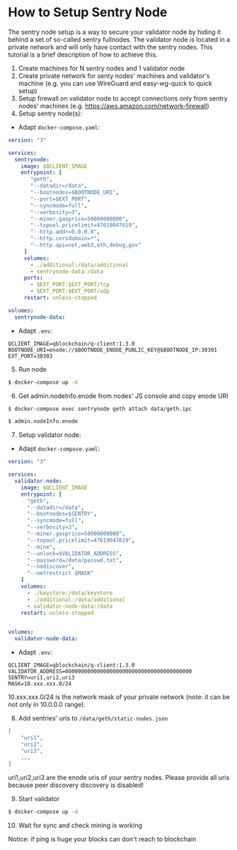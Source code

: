 # How to Setup Sentry Node


The sentry node setup is a way to secure your validator node by hiding it behind a set of so-called sentry fullnodes. The validator node is located in a private network and will only have contact with the sentry nodes. This tutorial is a brief description of how to achieve this.

1. Create machines for N sentry nodes and 1 validator node
2. Create private network for senty nodes' machines and validator's machine (e.g. you can use WireGuard and easy-wg-quick to quick setup)
3. Setup firewall on validator node to accept connections only from sentry nodes' machines (e.g. https://aws.amazon.com/network-firewall)
4. Setup sentry node(s):

  - Adapt `docker-compose.yaml`:

```yaml
version: "3"

services:
  sentrynode:
    image: $QCLIENT_IMAGE
    entrypoint: [
       "geth",
       "--datadir=/data",
       "--bootnodes=$BOOTNODE_URI",
       "--port=$EXT_PORT",
       "--syncmode=full",
       "--verbosity=3",
       "--miner.gasprice=50000000000",
       "--txpool.pricelimit=47619047619",  
       "--http.addr=0.0.0.0",
       "--http.corsdomain=*",  
       "--http.api=net,web3,eth,debug,gov"
     ]
     volumes:
       - ./additional:/data/additional
       - sentrynode-data:/data
     ports:
       - $EXT_PORT:$EXT_PORT/tcp
       - $EXT_PORT:$EXT_PORT/udp
     restart: unless-stopped

volumes:
  sentrynode-data:
```
  - Adapt `.env`:

```text
QCLIENT_IMAGE=qblockchain/q-client:1.3.0
BOOTNODE_URI=enode://$BOOTNODE_ENODE_PUBLIC_KEY@$BOOTNODE_IP:30301
EXT_PORT=30303
```

5. Run node
```bash
$ docker-compose up -d
```

6. Get admin.nodeInfo.enode from nodes' JS console and copy enode URI
```bash
$ docker-compose exec sentrynode geth attach data/geth.ipc

$ admin.nodeInfo.enode
```

7. Setup validator node:

  - Adapt `docker-compose.yaml`:

```yaml
version: "3"

services:
  validator-node:
    image: $QCLIENT_IMAGE
    entrypoint: [
      "geth",
      "--datadir=/data",
      "--bootnodes=$SENTRY",
      "--syncmode=full",
      "--verbosity=3",
      "--miner.gasprice=50000000000",
      "--txpool.pricelimit=47619047619",  
      "--mine",
      "--unlock=$VALIDATOR_ADDRESS",
      "--password=/data/passwd.txt",
      "--nodiscover",
      "--netrestrict $MASK"
    ]
    volumes:
      - ./keystore:/data/keystore
      - ./additional:/data/additional
      - validator-node-data:/data
    restart: unless-stopped

      
volumes:
  validator-node-data:
```

  - Adapt `.env`:

```text
QCLIENT_IMAGE=qblockchain/q-client:1.3.0
VALIDATOR_ADDRESS=0000000000000000000000000000000000000000
SENTRY=uri1,uri2,uri3
MASK=10.xxx.xxx.0/24
```

10.xxx.xxx.0/24 is the network mask of your private network (note: it can be not only in 10.0.0.0 range).

8. Add sentries' uris to `/data/geth/static-nodes.json`
```json
[
    "uri1",
    "uri2",
    "uri3",
    ...
]
```

uri1,uri2,uri3 are the enode uris of your sentry nodes. Please provide all uris because peer discovery discovery is disabled!

9. Start validator
```bash
$ docker-compose up -d
```

10. Wait for sync and check mining is working

Notice: if ping is huge your blocks can don't reach to blockchain
